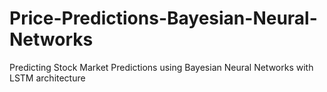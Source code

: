 # Price-Predictions-Bayesian-Neural-Networks
Predicting Stock Market Predictions using Bayesian Neural Networks with LSTM architecture 
